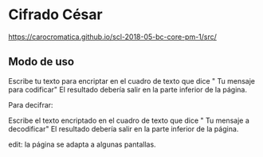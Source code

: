 # Cifrado César

https://carocromatica.github.io/scl-2018-05-bc-core-pm-1/src/

## Modo de uso

Escribe tu texto para encriptar en el cuadro de texto que dice " Tu mensaje para codificar"
El resultado debería salir en la parte inferior de la página.

Para decifrar:

Escribe el texto encriptado en el cuadro de texto que dice " Tu mensaje a decodificar"
El resultado debería salir en la parte inferior de la página.

edit: la página se adapta a algunas pantallas.


